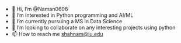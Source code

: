 - 👋 Hi, I’m @Naman0606
- 👀 I’m interested in Python programming and AI/ML
- 🌱 I’m currently pursuing a MS in Data Science
- 💞️ I’m looking to collaborate on any interesting projects using python
- 📫 How to reach me shahnam@iu.edu

<!---
Naman0606/Naman0606 is a ✨ special ✨ repository because its `README.md` (this file) appears on your GitHub profile.
You can click the Preview link to take a look at your changes.
--->
